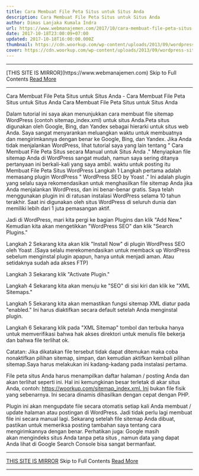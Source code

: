 ```yaml
---
title: Cara Membuat File Peta Situs untuk Situs Anda
description: Cara Membuat File Peta Situs untuk Situs Anda
author: Dimas Lanjaka Kumala Indra
url: https://www.webmanajemen.com/2017/10/cara-membuat-file-peta-situs-untuk_18.html
date: 2017-10-18T23:00:09+07:00
updated: 2017-10-18T16:00:00.000Z
thumbnail: https://cdn.woorkup.com/wp-content/uploads/2013/09/wordpress-sitemap.png
cover: https://cdn.woorkup.com/wp-content/uploads/2013/09/wordpress-sitemap.png
---
```


<hr/> [THIS SITE IS MIRROR](https://www.webmanajemen.com) Skip to Full Contents <a href="https://www.webmanajemen.com/2017/10/cara-membuat-file-peta-situs-untuk_18.html" rel="follow" class="button" id="read-more">Read More</a> <hr/> Cara Membuat File Peta Situs untuk Situs Anda - Cara Membuat File Peta Situs untuk Situs Anda Cara Membuat File Peta Situs untuk Situs Anda



Dalam tutorial ini saya akan menunjukkan cara membuat file sitemap WordPress (contoh sitemap_index.xml) untuk situs Anda.Peta situs digunakan oleh Google, Bing, dan Yandex sebagai hierarki untuk situs web Anda. Saya sangat menyarankan meluangkan waktu untuk membuatnya dan mengirimkannya dengan benar ke Google, Bing, dan Yandex. Jika Anda tidak menjalankan WordPress, lihat tutorial saya yang lain tentang " Cara Membuat File Peta Situs secara Manual untuk Situs Anda ." Menyiapkan file sitemap Anda di WordPress sangat mudah, namun saya sering ditanya pertanyaan ini berkali-kali yang saya ambil. waktu untuk posting itu
Membuat File Peta Situs WordPress
Langkah 1
Langkah pertama adalah memasang plugin WordPress " WordPress SEO by Yoast ." Ini adalah plugin yang selalu saya rekomendasikan untuk menghasilkan file sitemap Anda jika Anda menjalankan WordPress, dan ini benar-benar gratis. Saya telah menggunakan plugin ini di ratusan instalasi WordPress selama 10 tahun terakhir. Saat ini digunakan oleh situs WordPress di seluruh dunia dan memiliki lebih dari 1 juta pemasangan aktif.

Jadi di WordPress, mari kita pergi ke bagian Plugins dan klik "Add New." Kemudian kita akan mengetikkan "WordPress SEO" dan klik "Search Plugins."

Langkah 2
Sekarang kita akan klik "Install Now" di plugin WordPress SEO oleh Yoast .(Saya selalu merekomendasikan untuk memback up WordPress sebelum menginstal plugin apapun, hanya untuk menjadi aman. Atau setidaknya sudah ada akses FTP)

Langkah 3
Sekarang klik "Activate Plugin."

Langkah 4
Sekarang kita akan menuju ke "SEO" di sisi kiri dan klik ke "XML Sitemaps."

Langkah 5
Sekarang kita akan memastikan fungsi sitemap XML diatur pada "enabled." Ini harus diaktifkan secara default setelah Anda menginstal plugin.

Langkah 6
Sekarang klik pada "XML Sitemap" tombol dan terbuka hanya untuk memverifikasi bahwa hak akses direktori untuk menulis file bekerja dan bahwa file terlihat ok.


Catatan: Jika dikatakan file tersebut tidak dapat ditemukan maka coba nonaktifkan pilihan sitemap, simpan, dan kemudian aktifkan kembali pilihan sitemap.Saya harus melakukan ini kadang-kadang pada instalasi pertama.

File peta situs Anda harus menampilkan daftar halaman / posting Anda dan akan terlihat seperti ini. Hal ini kemungkinan besar terletak di akar situs Anda, contoh: https://woorkup.com/sitemap_index.xml. Ini bukan file fisik yang sebenarnya. Ini secara dinamis dihasilkan dengan cepat dengan PHP.

Plugin ini akan mengupdate file secara otomatis setiap kali Anda membuat / update halaman atau postingan di WordPress. Jadi tidak perlu lagi membuat file ini secara manual lagi.
Sekarang setelah file sitemap Anda dibuat, pastikan untuk memeriksa posting tambahan saya tentang cara mengirimkannya dengan benar.
Perhatikan juga: Google masih akan mengindeks situs Anda tanpa peta situs , namun data yang dapat Anda lihat di Google Search Console bisa sangat bermanfaat. <hr/> [THIS SITE IS MIRROR](https://www.webmanajemen.com) Skip to Full Contents <a href="https://www.webmanajemen.com/2017/10/cara-membuat-file-peta-situs-untuk_18.html" rel="follow" class="button" id="read-more">Read More</a> <hr/>